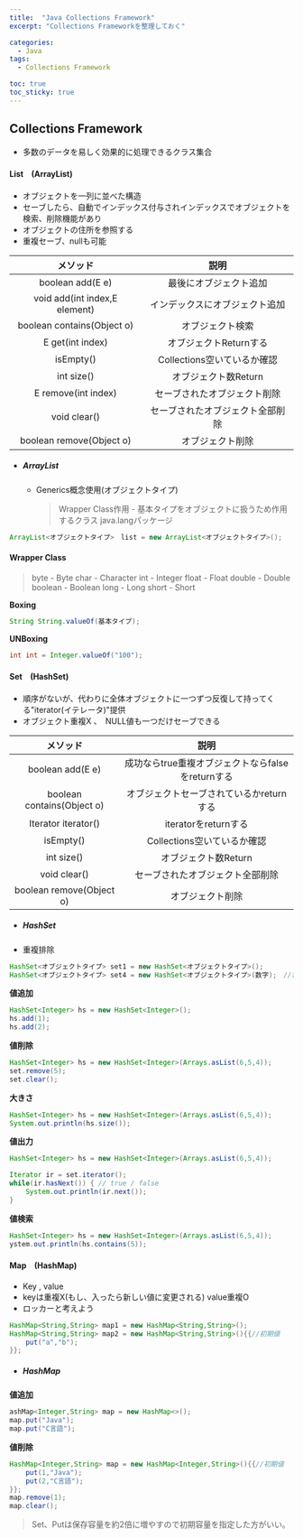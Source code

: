 ```yaml
---
title:  "Java Collections Framework"
excerpt: "Collections Frameworkを整理しておく"

categories:
  - Java
tags:
  - Collections Framework

toc: true
toc_sticky: true
---
```


## Collections Framework
- 多数のデータを易しく効果的に処理できるクラス集合

#### List　(ArrayList)
- オブジェクトを一列に並べた構造
- セーブしたら、自動でインデックス付与されインデックスでオブジェクトを検索、削除機能があり
- オブジェクトの住所を参照する
- 重複セーブ、nullも可能


|メソッド|説明|
|:---:|:---:|
|boolean add(E e) |最後にオブジェクト追加|
|void add(int index,E element)|インデックスにオブジェクト追加|
|boolean contains(Object o)|オブジェクト検索|
|E get(int index)|オブジェクトReturnする|
|isEmpty()|Collections空いているか確認|
|int size()|オブジェクト数Return|
|E remove(int index) |セーブされたオブジェクト削除|
|void clear()|セーブされたオブジェクト全部削除|
|boolean remove(Object o)|オブジェクト削除|


- ##### ArrayList
  - Generics概念使用(オブジェクトタイプ)　
    >  Wrapper Class作用 - 基本タイプをオブジェクトに扱うため作用するクラス
    >  java.langパッケージ
      
```java
ArrayList<オブジェクトタイプ>　list = new ArrayList<オブジェクトタイプ>();
```

#### Wrapper Class

> byte - Byte
> char - Character
> int - Integer
> float - Float
> double - Double
> boolean - Boolean
> long - Long
> short - Short

**Boxing**
```java
String String.valueOf(基本タイプ);
```

**UNBoxing**
```java
int int = Integer.valueOf("100");
```

#### Set　(HashSet)
- 順序がないが、代わりに全体オブジェクトに一つずつ反復して持ってくる"iterator(イテレータ)"提供
- オブジェクト重複X 、　NULL値も一つだけセーブできる


|メソッド|説明|
|:---:|:---:|
|boolean add(E e) |成功ならtrue重複オブジェクトならfalseをreturnする|
|boolean contains(Object o)|オブジェクトセーブされているかreturnする|
|Iterator<E> iterator() |iteratorをreturnする|
isEmpty()|Collections空いているか確認|
|int size()|オブジェクト数Return|
|void clear()|セーブされたオブジェクト全部削除|
|boolean remove(Object o)|オブジェクト削除|

- ##### HashSet
- 重複排除

```java
HashSet<オブジェクトタイプ> set1 = new HashSet<オブジェクトタイプ>();
HashSet<オブジェクトタイプ> set4 = new HashSet<オブジェクトタイプ>(数字);　//容量
```

**値追加**
```java
HashSet<Integer> hs = new HashSet<Integer>();
hs.add(1);
hs.add(2);
```

**値削除**
```java
HashSet<Integer> hs = new HashSet<Integer>(Arrays.asList(6,5,4));
set.remove(5);
set.clear();
```

**大きさ**
```java
HashSet<Integer> hs = new HashSet<Integer>(Arrays.asList(6,5,4));
System.out.println(hs.size());
```

**値出力**
```java
HashSet<Integer> hs = new HashSet<Integer>(Arrays.asList(6,5,4));

Iterator ir = set.iterator();
while(ir.hasNext()) { // true / false
    System.out.println(ir.next());
}

```

**値検索**
```java
HashSet<Integer> hs = new HashSet<Integer>(Arrays.asList(6,5,4));
ystem.out.println(hs.contains(5));
```

#### Map　(HashMap)
- Key , value 
- keyは重複X(もし、入ったら新しい値に変更される) value重複O
- ロッカーと考えよう

```java
HashMap<String,String> map1 = new HashMap<String,String>();
HashMap<String,String> map2 = new HashMap<String,String>(){{//初期値
    put("a","b");
}};
```

- ##### HashMap

**値追加**
```java
ashMap<Integer,String> map = new HashMap<>();
map.put("Java");
map.put("C言語");
```

**値削除**
```java
HashMap<Integer,String> map = new HashMap<Integer,String>(){{//初期値
    put(1,"Java");
    put(2,"C言語");
}};
map.remove(1); 
map.clear(); 
```

> Set、Putは保存容量を約2倍に増やすので初期容量を指定した方がいい。
